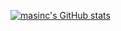[![masinc's GitHub stats](https://github-readme-stats.vercel.app/api?username=masinc&theme=gruvbox)](https://github.com/anuraghazra/github-readme-stats)

<!--
**masinc/masinc** is a ✨ _special_ ✨ repository because its `README.md` (this file) appears on your GitHub profile.

Here are some ideas to get you started:

- 🔭 I’m currently working on ...
- 🌱 I’m currently learning ...
- 👯 I’m looking to collaborate on ...
- 🤔 I’m looking for help with ...
- 💬 Ask me about ...
- 📫 How to reach me: ...
- 😄 Pronouns: ...
- ⚡ Fun fact: ...
-->
